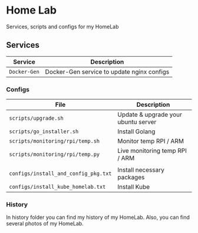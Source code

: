 # Home Lab

Services, scripts and configs for my HomeLab

## Services

| Service      | Description                                |
|--------------|--------------------------------------------|
| `Docker-Gen` | Docker-Gen service to update nginx configs |

### Configs

| File                                 | Description                         |
|--------------------------------------|-------------------------------------|
| `scripts/upgrade.sh`                 | Update & upgrade your ubuntu server |
| `scripts/go_installer.sh`            | Install Golang                      |
| `scripts/monitoring/rpi/temp.sh`     | Monitor temp RPI / ARM              |
| `scripts/monitoring/rpi/temp.py`     | Live monitoring temp RPI / ARM      |
|||
| `configs/install_and_config_pkg.txt` | Install necessary packages          |
| `configs/install_kube_homelab.txt`   | Install Kube                        |

### History
In history folder you can find my history of my HomeLab.
Also, you can find several photos of my HomeLab.